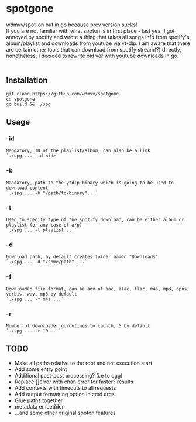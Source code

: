# spotgone
wdmvv/spot-on but in go because prev version sucks!<br>
If you are not familiar with what spoton is in first place - last year I got annoyed by spotify and wrote a thing that takes all songs info from spotify's album/playlist and downloads from youtube via yt-dlp. I am aware that there are certain other tools that can download from spotify stream(?) directly, nonetheless, I decided to rewrite old ver with youtube downloads in go.<br>
<br>
## Installation
```
git clone https://github.com/wdmvv/spotgone
cd spotgone
go build && ./spg
```
## Usage
### -id
    Mandatory, ID of the playlist/album, can also be a link
    `./spg ... -id <id>`
### -b
    Mandatory, path to the ytdlp binary which is going to be used to download content
    `./spg ... -b "/path/to/binary"...`
### -t
    Used to specify type of the spotify download, can be either album or playlist (or any case of a/p)
    `./spg ... -t playlist ...`
### -d
    Download path, by default creates folder named "Downloads"
    `./spg ... -d "/some/path" ...`
### -f
    Downloaded file format, can be any of aac, alac, flac, m4a, mp3, opus, vorbis, wav, mp3 by default
    `./spg ... -f m4a ...`
### -r
    Number of downloader goroutines to launch, 5 by default
    `./spg ... -r 10 ...`

## TODO
<ul>
<li>Make all paths relative to the root and not execution start</li>
<li>Add some entry point</li>
<li>Additional post-post processing? (i.e to ogg)</li>
<li>Replace []error with chan error for faster? results</li>
<li>Add contexts with timeouts to all requests</li>
<li>Add output formatting option in cmd args</li>
<li>Glue paths together</li>
<li>metadata embedder</li>
<li>...and some other original spoton features</li>
</ul>
